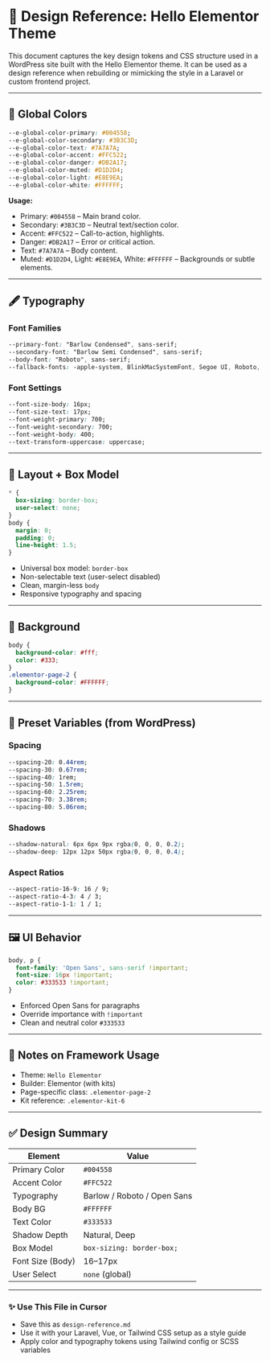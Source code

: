 
# 🎨 Design Reference: Hello Elementor Theme

This document captures the key design tokens and CSS structure used in a WordPress site built with the Hello Elementor theme. It can be used as a design reference when rebuilding or mimicking the style in a Laravel or custom frontend project.

---

## 🌈 Global Colors

```css
--e-global-color-primary: #004558;
--e-global-color-secondary: #3B3C3D;
--e-global-color-text: #7A7A7A;
--e-global-color-accent: #FFC522;
--e-global-color-danger: #DB2A17;
--e-global-color-muted: #D1D2D4;
--e-global-color-light: #E8E9EA;
--e-global-color-white: #FFFFFF;
```

**Usage:**
- Primary: `#004558` – Main brand color.
- Secondary: `#3B3C3D` – Neutral text/section color.
- Accent: `#FFC522` – Call-to-action, highlights.
- Danger: `#DB2A17` – Error or critical action.
- Text: `#7A7A7A` – Body content.
- Muted: `#D1D2D4`, Light: `#E8E9EA`, White: `#FFFFFF` – Backgrounds or subtle elements.

---

## 🖋 Typography

### Font Families
```css
--primary-font: "Barlow Condensed", sans-serif;
--secondary-font: "Barlow Semi Condensed", sans-serif;
--body-font: "Roboto", sans-serif;
--fallback-fonts: -apple-system, BlinkMacSystemFont, Segoe UI, Roboto, Helvetica Neue, Arial, Noto Sans, sans-serif;
```

### Font Settings
```css
--font-size-body: 16px;
--font-size-text: 17px;
--font-weight-primary: 700;
--font-weight-secondary: 700;
--font-weight-body: 400;
--text-transform-uppercase: uppercase;
```

---

## 🧱 Layout + Box Model

```css
* {
  box-sizing: border-box;
  user-select: none;
}
body {
  margin: 0;
  padding: 0;
  line-height: 1.5;
}
```

- Universal box model: `border-box`
- Non-selectable text (user-select disabled)
- Clean, margin-less `body`
- Responsive typography and spacing

---

## 🎨 Background

```css
body {
  background-color: #fff;
  color: #333;
}
.elementor-page-2 {
  background-color: #FFFFFF;
}
```

---

## 📏 Preset Variables (from WordPress)

### Spacing
```css
--spacing-20: 0.44rem;
--spacing-30: 0.67rem;
--spacing-40: 1rem;
--spacing-50: 1.5rem;
--spacing-60: 2.25rem;
--spacing-70: 3.38rem;
--spacing-80: 5.06rem;
```

### Shadows
```css
--shadow-natural: 6px 6px 9px rgba(0, 0, 0, 0.2);
--shadow-deep: 12px 12px 50px rgba(0, 0, 0, 0.4);
```

### Aspect Ratios
```css
--aspect-ratio-16-9: 16 / 9;
--aspect-ratio-4-3: 4 / 3;
--aspect-ratio-1-1: 1 / 1;
```

---

## 🖼 UI Behavior

```css
body, p {
  font-family: 'Open Sans', sans-serif !important;
  font-size: 16px !important;
  color: #333533 !important;
}
```

- Enforced Open Sans for paragraphs
- Override importance with `!important`
- Clean and neutral color `#333533`

---

## 📱 Notes on Framework Usage

- Theme: `Hello Elementor`
- Builder: Elementor (with kits)
- Page-specific class: `.elementor-page-2`
- Kit reference: `.elementor-kit-6`

---

## ✅ Design Summary

| Element            | Value                      |
|--------------------|----------------------------|
| Primary Color      | `#004558`                  |
| Accent Color       | `#FFC522`                  |
| Typography         | Barlow / Roboto / Open Sans |
| Body BG            | `#FFFFFF`                  |
| Text Color         | `#333533`                  |
| Shadow Depth       | Natural, Deep              |
| Box Model          | `box-sizing: border-box;`  |
| Font Size (Body)   | 16–17px                    |
| User Select        | `none` (global)            |

---

### ✨ Use This File in Cursor

- Save this as `design-reference.md`
- Use it with your Laravel, Vue, or Tailwind CSS setup as a style guide
- Apply color and typography tokens using Tailwind config or SCSS variables
